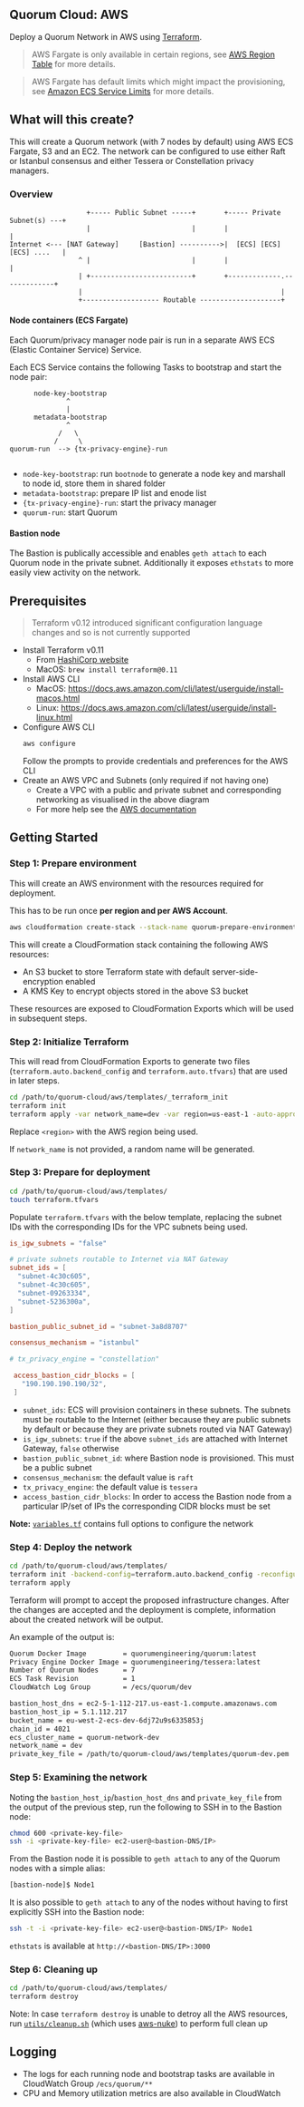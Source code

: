 ## Quorum Cloud: AWS

Deploy a Quorum Network in AWS using [Terraform](https://terraform.io).

> AWS Fargate is only available in certain regions, see [AWS Region Table](https://aws.amazon.com/about-aws/global-infrastructure/regional-product-services/) for more details.

> AWS Fargate has default limits which might impact the provisioning, see [Amazon ECS Service Limits](https://docs.aws.amazon.com/AmazonECS/latest/developerguide/service_limits.html) for more details.

## What will this create?
This will create a Quorum network (with 7 nodes by default) using AWS ECS Fargate, S3 and an EC2.  The network can be configured to use either Raft or Istanbul consensus and either Tessera or Constellation privacy managers. 

### Overview

```
                   +----- Public Subnet -----+       +----- Private Subnet(s) ---+
                   |                         |       |                           |
Internet <--- [NAT Gateway]     [Bastion] ---------->|  [ECS] [ECS] [ECS] ....   |
                 ^ |                         |       |                           |
                 | +-------------------------+       +-------------.-------------+
                 |                                                 |
                 +------------------- Routable --------------------+ 
```

#### Node containers (ECS Fargate)

Each Quorum/privacy manager node pair is run in a separate AWS ECS (Elastic Container Service) Service.

Each ECS Service contains the following Tasks to bootstrap and start the node pair:
  ```
        node-key-bootstrap
                ^
                |
        metadata-bootstrap
                ^
              /   \
             /     \
  quorum-run  --> {tx-privacy-engine}-run
             
  ```
  * `node-key-bootstrap`: run `bootnode` to generate a node key and marshall to node id, store them in shared folder
  * `metadata-bootstrap`: prepare IP list and enode list
  * `{tx-privacy-engine}-run`: start the privacy manager
  * `quorum-run`: start Quorum

#### Bastion node

The Bastion is publically accessible and enables `geth attach` to each Quorum node in the private subnet.  Additionally it exposes `ethstats` to more easily view activity on the network. 

## Prerequisites
> Terraform v0.12 introduced significant configuration language changes and so is not currently supported
* Install Terraform v0.11
    * From [HashiCorp website](https://www.terraform.io/downloads.html)
    * MacOS: `brew install terraform@0.11`
* Install AWS CLI
    * MacOS: https://docs.aws.amazon.com/cli/latest/userguide/install-macos.html
    * Linux: https://docs.aws.amazon.com/cli/latest/userguide/install-linux.html
* Configure AWS CLI 
    ```bash
    aws configure
    ```
    Follow the prompts to provide credentials and preferences for the AWS CLI
* Create an AWS VPC and Subnets (only required if not having one)
    * Create a VPC with a public and private subnet and corresponding networking as visualised in the above diagram
    * For more help see the [AWS documentation](https://docs.aws.amazon.com/vpc/latest/userguide/VPC_Scenario2.html) 

## Getting Started

### Step 1: Prepare environment

This will create an AWS environment with the resources required for deployment. 

This has to be run once **per region and per AWS Account**.

```bash
aws cloudformation create-stack --stack-name quorum-prepare-environment --template-body file://./quorum-prepare-environment.cfn.yml
```
This will create a CloudFormation stack containing the following AWS resources:
* An S3 bucket to store Terraform state with default server-side-encryption enabled
* A KMS Key to encrypt objects stored in the above S3 bucket

These resources are exposed to CloudFormation Exports which will be used in subsequent steps.

### Step 2: Initialize Terraform

This will read from CloudFormation Exports to generate two files (`terraform.auto.backend_config` and `terraform.auto.tfvars`) that are used in later steps.

```bash
cd /path/to/quorum-cloud/aws/templates/_terraform_init
terraform init
terraform apply -var network_name=dev -var region=us-east-1 -auto-approve
```

Replace `<region>` with the AWS region being used.

If `network_name` is not provided, a random name will be generated.

### Step 3: Prepare for deployment

```bash
cd /path/to/quorum-cloud/aws/templates/
touch terraform.tfvars
```

Populate `terraform.tfvars` with the below template, replacing the subnet IDs with the corresponding IDs for the VPC subnets being used.

```toml
is_igw_subnets = "false"

# private subnets routable to Internet via NAT Gateway
subnet_ids = [
  "subnet-4c30c605",
  "subnet-4c30c605",
  "subnet-09263334",
  "subnet-5236300a",
]

bastion_public_subnet_id = "subnet-3a8d8707"

consensus_mechanism = "istanbul"

# tx_privacy_engine = "constellation"

 access_bastion_cidr_blocks = [
   "190.190.190.190/32",
 ]
```

* `subnet_ids`: ECS will provision containers in these subnets. The subnets must be routable to the Internet (either because they are public subnets by default or because they are private subnets routed via NAT Gateway)
* `is_igw_subnets`: `true` if the above `subnet_ids` are attached with Internet Gateway, `false` otherwise
* `bastion_public_subnet_id`: where Bastion node is provisioned. This must be a public subnet
* `consensus_mechanism`: the default value is `raft`
* `tx_privacy_engine`: the default value is `tessera`
* `access_bastion_cidr_blocks`: In order to access the Bastion node from a particular IP/set of IPs the corresponding CIDR blocks must be set

**Note:** [`variables.tf`](templates/variables.tf) contains full options to configure the network

### Step 4: Deploy the network

```bash
cd /path/to/quorum-cloud/aws/templates/
terraform init -backend-config=terraform.auto.backend_config -reconfigure
terraform apply
```

Terraform will prompt to accept the proposed infrastructure changes.  After the changes are accepted and the deployment is complete, information about the created network will be output.  

An example of the output is:
```bash
Quorum Docker Image         = quorumengineering/quorum:latest
Privacy Engine Docker Image = quorumengineering/tessera:latest
Number of Quorum Nodes      = 7
ECS Task Revision           = 1
CloudWatch Log Group        = /ecs/quorum/dev

bastion_host_dns = ec2-5-1-112-217.us-east-1.compute.amazonaws.com
bastion_host_ip = 5.1.112.217
bucket_name = eu-west-2-ecs-dev-6dj72u9s6335853j
chain_id = 4021
ecs_cluster_name = quorum-network-dev
network_name = dev
private_key_file = /path/to/quorum-cloud/aws/templates/quorum-dev.pem
```

### Step 5: Examining the network

Noting the `bastion_host_ip`/`bastion_host_dns` and `private_key_file` from the output of the previous step, run the following to SSH in to the Bastion node:

```bash
chmod 600 <private-key-file>
ssh -i <private-key-file> ec2-user@<bastion-DNS/IP>
```

From the Bastion node it is possible to `geth attach` to any of the Quorum nodes with a simple alias:
```bash
[bastion-node]$ Node1
```

It is also possible to `geth attach` to any of the nodes without having to first explicitly SSH into the Bastion node:

```bash
ssh -t -i <private-key-file> ec2-user@<bastion-DNS/IP> Node1
```

`ethstats` is available at `http://<bastion-DNS/IP>:3000`

### Step 6: Cleaning up
```bash
cd /path/to/quorum-cloud/aws/templates/
terraform destroy
```

Note: In case `terraform destroy` is unable to detroy all the AWS resources, run [`utils/cleanup.sh`](utils/cleanup) (which uses [aws-nuke](https://github.com/rebuy-de/aws-nuke)) to perform full clean up

## Logging

* The logs for each running node and bootstrap tasks are available in CloudWatch Group `/ecs/quorum/**`
* CPU and Memory utilization metrics are also available in CloudWatch
